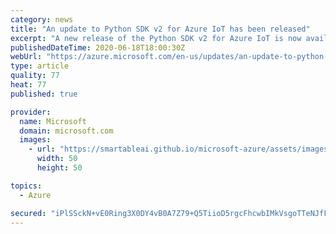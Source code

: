 ```yaml
---
category: news
title: "An update to Python SDK v2 for Azure IoT has been released"
excerpt: "A new release of the Python SDK v2 for Azure IoT is now available. This update fixes issues with reconnection logic. "
publishedDateTime: 2020-06-18T18:00:30Z
webUrl: "https://azure.microsoft.com/en-us/updates/an-update-to-python-sdk-v2-for-azure-iot-has-been-released/"
type: article
quality: 77
heat: 77
published: true

provider:
  name: Microsoft
  domain: microsoft.com
  images:
    - url: "https://smartableai.github.io/microsoft-azure/assets/images/organizations/microsoft.com-50x50.jpg"
      width: 50
      height: 50

topics:
  - Azure

secured: "iPlSSckN+vE0Ring3X0DY4vB0A7Z79+Q5TiioD5rgcFhcwbIMkVsgoTTeNJfF9HiXdl3r77WhbuEFW8LwveDe9wd69ogzwjGfZR8HJWZ0TxKSlQGguKtGzzFyRFvSGd2SY2X97VhI0p2r9GcP8ut3raj8l4is8AdHLD7M9+IjbRtsiX5/Z3M2Gn3+H44K1yfU5E20qx+MHO2Pk5gwNXTTzpRjpIwelCZ67Vpl/C8HDUxZX/k1DnoWm8WOGVIGPt7acbzn2HXRREki/+je5uuFOqyWIVFUx13WWAJqA1BUDeFnP5efiatisfQHg4jDr9Pjqv2KyRMx6FfgsAm7toIVw==;9kbCH6S2IJKu68eTuH/99Q=="
---
```


